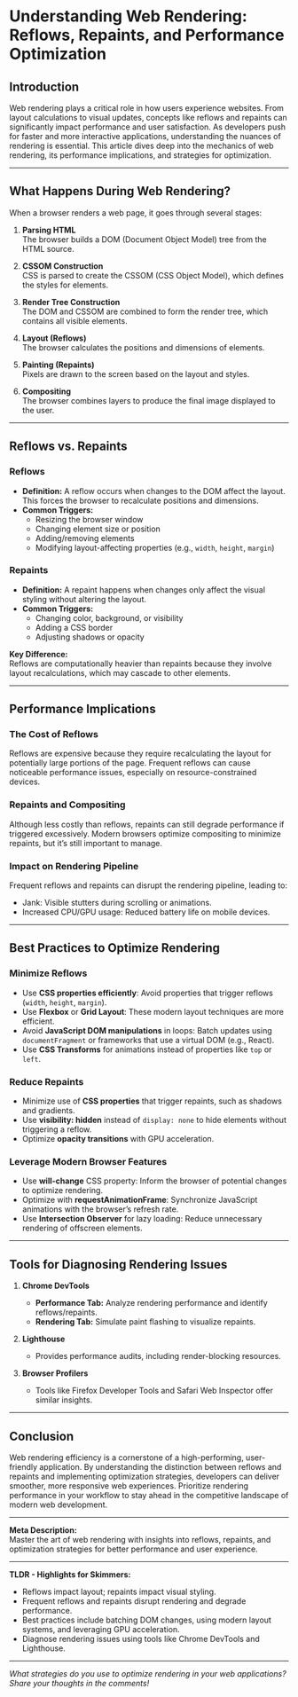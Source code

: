 # Understanding Web Rendering: Reflows, Repaints, and Performance Optimization

## Introduction

Web rendering plays a critical role in how users experience websites. From layout calculations to visual updates, concepts like reflows and repaints can significantly impact performance and user satisfaction. As developers push for faster and more interactive applications, understanding the nuances of rendering is essential. This article dives deep into the mechanics of web rendering, its performance implications, and strategies for optimization.

---

## What Happens During Web Rendering?

When a browser renders a web page, it goes through several stages:

1. **Parsing HTML**  
   The browser builds a DOM (Document Object Model) tree from the HTML source.

2. **CSSOM Construction**  
   CSS is parsed to create the CSSOM (CSS Object Model), which defines the styles for elements.

3. **Render Tree Construction**  
   The DOM and CSSOM are combined to form the render tree, which contains all visible elements.

4. **Layout (Reflows)**  
   The browser calculates the positions and dimensions of elements.

5. **Painting (Repaints)**  
   Pixels are drawn to the screen based on the layout and styles.

6. **Compositing**  
   The browser combines layers to produce the final image displayed to the user.

---

## Reflows vs. Repaints

### **Reflows**
- **Definition:** A reflow occurs when changes to the DOM affect the layout. This forces the browser to recalculate positions and dimensions.
- **Common Triggers:**
  - Resizing the browser window
  - Changing element size or position
  - Adding/removing elements
  - Modifying layout-affecting properties (e.g., `width`, `height`, `margin`)

### **Repaints**
- **Definition:** A repaint happens when changes only affect the visual styling without altering the layout.
- **Common Triggers:**
  - Changing color, background, or visibility
  - Adding a CSS border
  - Adjusting shadows or opacity

**Key Difference:**  
Reflows are computationally heavier than repaints because they involve layout recalculations, which may cascade to other elements.

---

## Performance Implications

### **The Cost of Reflows**
Reflows are expensive because they require recalculating the layout for potentially large portions of the page. Frequent reflows can cause noticeable performance issues, especially on resource-constrained devices.

### **Repaints and Compositing**
Although less costly than reflows, repaints can still degrade performance if triggered excessively. Modern browsers optimize compositing to minimize repaints, but it’s still important to manage.

### **Impact on Rendering Pipeline**
Frequent reflows and repaints can disrupt the rendering pipeline, leading to:
- Jank: Visible stutters during scrolling or animations.
- Increased CPU/GPU usage: Reduced battery life on mobile devices.

---

## Best Practices to Optimize Rendering

### **Minimize Reflows**
- Use **CSS properties efficiently**: Avoid properties that trigger reflows (`width`, `height`, `margin`).
- Use **Flexbox** or **Grid Layout**: These modern layout techniques are more efficient.
- Avoid **JavaScript DOM manipulations** in loops: Batch updates using `documentFragment` or frameworks that use a virtual DOM (e.g., React).
- Use **CSS Transforms** for animations instead of properties like `top` or `left`.

### **Reduce Repaints**
- Minimize use of **CSS properties** that trigger repaints, such as shadows and gradients.
- Use **visibility: hidden** instead of `display: none` to hide elements without triggering a reflow.
- Optimize **opacity transitions** with GPU acceleration.

### **Leverage Modern Browser Features**
- Use **will-change** CSS property: Inform the browser of potential changes to optimize rendering.
- Optimize with **requestAnimationFrame**: Synchronize JavaScript animations with the browser’s refresh rate.
- Use **Intersection Observer** for lazy loading: Reduce unnecessary rendering of offscreen elements.

---

## Tools for Diagnosing Rendering Issues

1. **Chrome DevTools**
   - **Performance Tab:** Analyze rendering performance and identify reflows/repaints.
   - **Rendering Tab:** Simulate paint flashing to visualize repaints.
   
2. **Lighthouse**
   - Provides performance audits, including render-blocking resources.

3. **Browser Profilers**
   - Tools like Firefox Developer Tools and Safari Web Inspector offer similar insights.

---

## Conclusion

Web rendering efficiency is a cornerstone of a high-performing, user-friendly application. By understanding the distinction between reflows and repaints and implementing optimization strategies, developers can deliver smoother, more responsive web experiences. Prioritize rendering performance in your workflow to stay ahead in the competitive landscape of modern web development.

---

**Meta Description:**  
Master the art of web rendering with insights into reflows, repaints, and optimization strategies for better performance and user experience.

---

**TLDR - Highlights for Skimmers:**
- Reflows impact layout; repaints impact visual styling.
- Frequent reflows and repaints disrupt rendering and degrade performance.
- Best practices include batching DOM changes, using modern layout systems, and leveraging GPU acceleration.
- Diagnose rendering issues using tools like Chrome DevTools and Lighthouse.

---

*What strategies do you use to optimize rendering in your web applications? Share your thoughts in the comments!*
